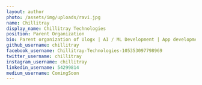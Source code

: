 ```yaml
---
layout: author
photo: /assets/img/uploads/ravi.jpg
name: Chillitray
display_name: Chillitray Technologies
position: Parent Organization
bio: Parent organization of Ulogx | AI / ML Development | App development | Web development | API Development | Learning management system | E-learning | Tally TDL Development | Cyber security services | Portal development | IOT Development | SAP | Consultancy | Tech Solutions
github_username: chillitray
facebook_username: Chillitray-Technologies-105353097798969
twitter_username: chillitray
instagram_username: chillitray
linkedin_username: 54299814
medium_username: ComingSoon
---
```


